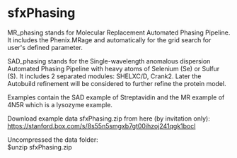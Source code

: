 # sfxPhasing

MR_phasing stands for Molecular Replacement Automated Phasing Pipeline. It includes the Phenix.MRage and automatically for the grid search for user's defined parameter.

SAD_phasing stands for the Single-wavelength anomalous dispersion Automated Phasing Pipeline with heavy atoms of Selenium (Se) or Sulfur (S). It includes 2 separated modules: SHELXC/D, Crank2.
Later the Autobuild refinement will be considered to further refine the protein model.

Examples contain the SAD example of Streptavidin and the MR example of 4N5R which is a lysozyme example.

Download example data sfxPhasing.zip from here (by invitation only): 
https://stanford.box.com/s/8s55n5smgxb7gt00ihzoj241qgk1bocl

Uncompressed the data folder:  
$unzip sfxPhasing.zip
